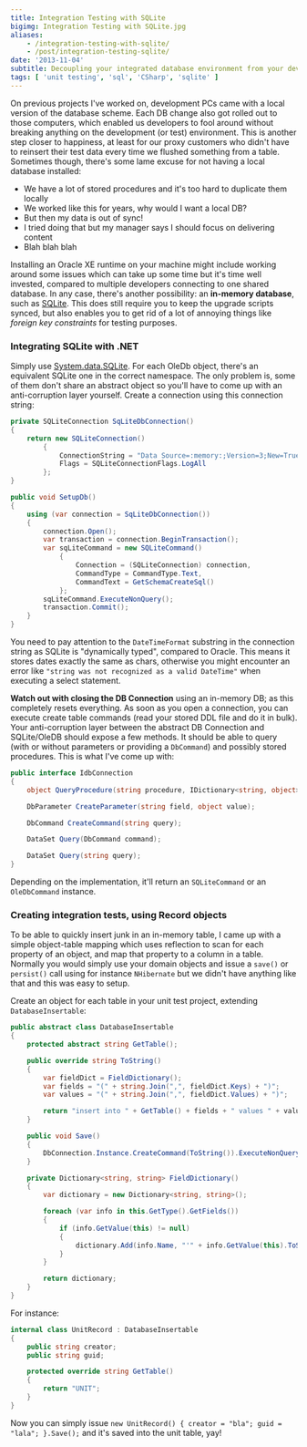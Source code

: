 ```yaml
---
title: Integration Testing with SQLite
bigimg: Integration Testing with SQLite.jpg
aliases:
    - /integration-testing-with-sqlite/
    - /post/integration-testing-sqlite/
date: '2013-11-04'
subtitle: Decoupling your integrated database environment from your development.
tags: [ 'unit testing', 'sql', 'CSharp', 'sqlite' ]
---
```


On previous projects I've worked on, development PCs came with a local version of the database scheme. Each DB change also got rolled out to those computers, which enabled us developers to fool around without breaking anything on the development (or test) environment. This is another step closer to happiness, at least for our proxy customers who didn't have to reinsert their test data every time we flushed something from a table. Sometimes though, there's some lame excuse for not having a local database installed:

- We have a lot of stored procedures and it's too hard to duplicate them locally
- We worked like this for years, why would I want a local DB? 
- But then my data is out of sync! 
- I tried doing that but my manager says I should focus on delivering content
- Blah blah blah

Installing an Oracle XE runtime on your machine might include working around some issues which can take up some time but it's time well invested, compared to multiple developers connecting to one shared database. In any case, there's another possibility: an **in-memory database**, such as [SQLite](http://www.sqlite.org/). This does still require you to keep the upgrade scripts synced, but also enables you to get rid of a lot of annoying things like *foreign key constraints* for testing purposes. 

### Integrating SQLite with .NET

Simply use [System.data.SQLite](http://system.data.sqlite.org/index.html/doc/trunk/www/index.wiki). For each OleDb object, there's an equivalent SQLite one in the correct namespace. The only problem is, some of them don't share an abstract object so you'll have to come up with an anti-corruption layer yourself. Create a connection using this connection string:

```c#
private SQLiteConnection SqLiteDbConnection()
{
    return new SQLiteConnection()
        {
            ConnectionString = "Data Source=:memory:;Version=3;New=True;DateTimeFormat=Ticks",
            Flags = SQLiteConnectionFlags.LogAll
        };
}

public void SetupDb()
{
    using (var connection = SqLiteDbConnection())
    {
        connection.Open();
        var transaction = connection.BeginTransaction();
        var sqLiteCommand = new SQLiteCommand()
            {
                Connection = (SQLiteConnection) connection,
                CommandType = CommandType.Text,
                CommandText = GetSchemaCreateSql()
            };
        sqLiteCommand.ExecuteNonQuery();
        transaction.Commit();
    }
}
```

You need to pay attention to the `DateTimeFormat` substring in the connection string as SQLite is "dynamically typed", compared to Oracle. This means it stores dates exactly the same as chars, otherwise you might encounter an error like `"string was not recognized as a valid DateTime"` when executing a select statement. 

**Watch out with closing the DB Connection** using an in-memory DB; as this completely resets everything. As soon as you open a connection, you can execute create table commands (read your stored DDL file and do it in bulk). 
Your anti-corruption layer between the abstract DB Connection and SQLite/OleDB should expose a few methods. It should be able to query (with or without parameters or providing a `DbCommand`) and possibly stored procedures. This is what I've come up with:

```C#
public interface IdbConnection
{
    object QueryProcedure(string procedure, IDictionary<string, object> parameters, string outputParameter);

    DbParameter CreateParameter(string field, object value);

    DbCommand CreateCommand(string query);

    DataSet Query(DbCommand command);

    DataSet Query(string query);
}
```

Depending on the implementation, it'll return an `SQLiteCommand` or an `OleDbCommand` instance. 

### Creating integration tests, using Record objects

To be able to quickly insert junk in an in-memory table, I came up with a simple object-table mapping which uses reflection to scan for each property of an object, and map that property to a column in a table. Normally you would simply use your domain objects and issue a `save()` or `persist()` call using for instance `NHibernate` but we didn't have anything like that and this was easy to setup. 

Create an object for each table in your unit test project, extending `DatabaseInsertable`:

```C#
public abstract class DatabaseInsertable
{
    protected abstract string GetTable();

    public override string ToString()
    {
        var fieldDict = FieldDictionary();
        var fields = "(" + string.Join(",", fieldDict.Keys) + ")";
        var values = "(" + string.Join(",", fieldDict.Values) + ")";

        return "insert into " + GetTable() + fields + " values " + values;
    }

    public void Save()
    {
        DbConnection.Instance.CreateCommand(ToString()).ExecuteNonQuery();
    }

    private Dictionary<string, string> FieldDictionary()
    {
        var dictionary = new Dictionary<string, string>();

        foreach (var info in this.GetType().GetFields())
        {
            if (info.GetValue(this) != null)
            {
                dictionary.Add(info.Name, "'" + info.GetValue(this).ToString() + "'");
            }
        }

        return dictionary;
    }
}
```

For instance:

```C#
internal class UnitRecord : DatabaseInsertable
{
    public string creator;
    public string guid;

    protected override string GetTable()
    {
        return "UNIT";
    }
}
```
	
Now you can simply issue `new UnitRecord() { creator = "bla"; guid = "lala"; }.Save();` and it's saved into the unit table, yay!